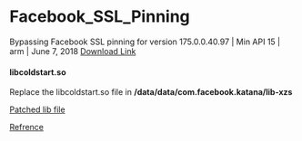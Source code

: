 # Facebook_SSL_Pinning
Bypassing Facebook SSL pinning for version 175.0.0.40.97 | Min API 15 | arm | June 7, 2018
[Download Link](https://www.apkmirror.com/apk/facebook-2/facebook/facebook-175-0-0-40-97-release/facebook-175-0-0-40-97-2-android-apk-download/)


#### libcoldstart.so

Replace the libcoldstart.so file in **/data/data/com.facebook.katana/lib-xzs**



[Patched lib file](https://github.com/pouyadarabi/Facebook_SSL_Pinning/blob/master/arm/libcoldstart.so)

[Refrence](https://serializethoughts.com/2016/08/18/bypassing-ssl-pinning-in-android-applications/)

